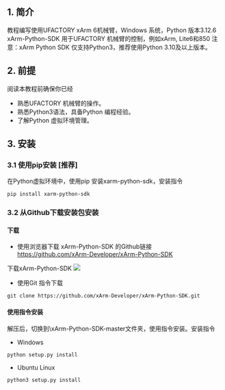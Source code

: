 ## 1. 简介

教程编写使用UFACTORY xArm 6机械臂，Windows 系统，Python 版本3.12.6
xArm-Python-SDK 用于UFACTORY 机械臂的控制，例如xArm, Lite6和850
注意：xArm Python SDK 仅支持Python3，推荐使用Python 3.10及以上版本。


## 2. 前提

阅读本教程前确保你已经
* 熟悉UFACTORY 机械臂的操作。
* 熟悉Python3语法，具备Python 编程经验。
* 了解Python 虚拟环境管理。

## 3. 安装
### 3.1 使用pip安装 [推荐]
在Python虚拟环境中，使用pip 安装xarm-python-sdk，安装指令
```
pip install xarm-python-sdk
```

### 3.2 从Github下载安装包安装

#### 下载
* 使用浏览器下载
xArm-Python-SDK 的Github链接
https://github.com/xArm-Developer/xArm-Python-SDK

下载xArm-Python-SDK 
![](xarm_python_sdk_download.png)


*  使用Git 指令下载

```
git clone https://github.com/xArm-Developer/xArm-Python-SDK.git
```

#### 使用指令安装

解压后，切换到\xArm-Python-SDK-master文件夹，使用指令安装。安装指令

* Windows 
```
python setup.py install
```
* Ubuntu Linux
```
python3 setup.py install
```
